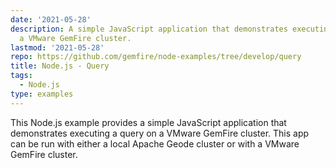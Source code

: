 ```yaml
---
date: '2021-05-28'
description: A simple JavaScript application that demonstrates executing a query on
  a VMware GemFire cluster.
lastmod: '2021-05-28'
repo: https://github.com/gemfire/node-examples/tree/develop/query
title: Node.js - Query
tags:
  - Node.js
type: examples
---
```


This Node.js example provides a simple JavaScript application that demonstrates executing a query on a VMware GemFire cluster. This app can be run with either a local Apache Geode cluster or with a VMware GemFire cluster.